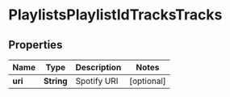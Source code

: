 

# PlaylistsPlaylistIdTracksTracks

## Properties

Name | Type | Description | Notes
------------ | ------------- | ------------- | -------------
**uri** | **String** | Spotify URI |  [optional]



